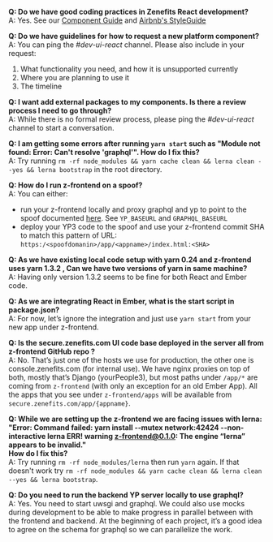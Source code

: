 **Q: Do we have good coding practices in Zenefits React development?**
<br/>A: Yes. See our [Component Guide](#!/Components%20Best%20Practices) and [Airbnb's StyleGuide](https://github.com/airbnb/javascript)

**Q: Do we have guidelines for how to request a new platform component?**
<br/>A: You can ping the _#dev-ui-react_ channel. Please also include in your request:

1.  What functionality you need, and how it is unsupported currently
2.  Where you are planning to use it
3.  The timeline

**Q: I want add external packages to my components. Is there a review process I need to go through?**
<br/>A: While there is no formal review process, please ping the _#dev-ui-react_ channel to start a conversation.

**Q: I am getting some errors after running `yarn start` such as
"Module not found: Error: Can't resolve 'graphql'". How do I fix this?**
<br/>A: Try running `rm -rf node_modules && yarn cache clean && lerna clean --yes && lerna bootstrap` in the root directory.

**Q: How do I run z-frontend on a spoof?**
<br/>A: You can either:

- run your z-frontend locally and proxy graphql and yp to point to the spoof documented [here](https://github.com/zenefits/z-frontend/#development). See `YP_BASEURL` and `GRAPHQL_BASEURL`
- deploy your YP3 code to the spoof and use your z-frontend commit SHA to match this pattern of URL: `https:/<spoofdomanin>/app/<appname>/index.html:<SHA>`

**Q: As we have existing local code setup with yarn 0.24 and z-frontend uses yarn 1.3.2 , Can we have two versions of yarn in same machine?**
<br/>A: Having only version 1.3.2 seems to be fine for both React and Ember code.

**Q: As we are integrating React in Ember, what is the start script in package.json?**
<br/>A: For now, let’s ignore the integration and just use `yarn start` from your new app under z-frontend.

**Q: Is the secure.zenefits.com UI code base deployed in the server all from z-frontend GitHub repo ?**
<br/>A: No. That’s just one of the hosts we use for production, the other one is console.zenefits.com (for internal use). We have nginx proxies on top of both, mostly that’s Django (yourPeople3), but most paths under `/app/*` are coming from `z-frontend` (with only an exception for an old Ember App).
All the apps that you see under `z-frontend/apps` will be available from `secure.zenefits.com/app/{appname}`.

**Q: While we are setting up the z-frontend we are facing issues with lerna:<br>"Error: Command failed: yarn install --mutex network:42424 --non-interactive lerna ERR! warning z-frontend@0.1.0: The engine “lerna” appears to be invalid."<br> How do I fix this?**
<br/>A: Try running `rm -rf node_modules/lerna` then run `yarn` again. If that doesn't work try `rm -rf node_modules && yarn cache clean && lerna clean --yes && lerna bootstrap`.

**Q: Do you need to run the backend YP server locally to use graphql?**
<br/>A: Yes. You need to start uwsgi and graphql. We could also use mocks during development to be able to make progress in parallel between with the frontend and backend.
At the beginning of each project, it’s a good idea to agree on the schema for graphql so we can parallelize the work.
